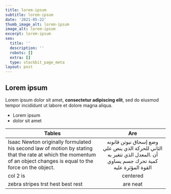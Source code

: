 ```yaml
---
title: lorem-ipsum
subtitle: lorem-ipsum
date: '2021-05-22'
thumb_image_alt: lorem-ipsum
image_alt: lorem-ipsum
excerpt: lorem-ipsum
seo:
  title: ''
  description: ''
  robots: []
  extra: []
  type: stackbit_page_meta
layout: post
---
```

## Lorem ipsum

Lorem ipsum dolor sit amet, **consectetur adipiscing elit**, sed do eiusmod tempor incididunt ut labore et dolore magna aliqua.

- Lorem ipsum
- dolor sit amet

| Tables        | Are           |
| ------------- |:-------------:|
| Isaac Newton originally formulated his second law of motion by stating that the rate at which the momentum of an object changes is equal to the force on the object.     | <div dir="rtl"> وضع إسحاق نيوتن قانونه الثاني للحركة الذي ينص علي أن .المعدل الذي تتغير به كمية تحرك جسم يساوي القوة المؤثرة عليه </div> |
| col 2 is      | centered      |  
| zebra stripes trst hest best rest | are neat      |